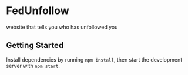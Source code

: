 # FedUnfollow

website that tells you who has unfollowed you

## Getting Started

Install dependencies by running `npm install`, then start the development server with `npm start`.
